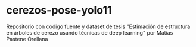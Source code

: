 # cerezos-pose-yolo11
Repositorio con codigo fuente y dataset de tesis "Estimación de estructura en árboles de cerezo usando técnicas de deep learning" por Matías Pastene Orellana
